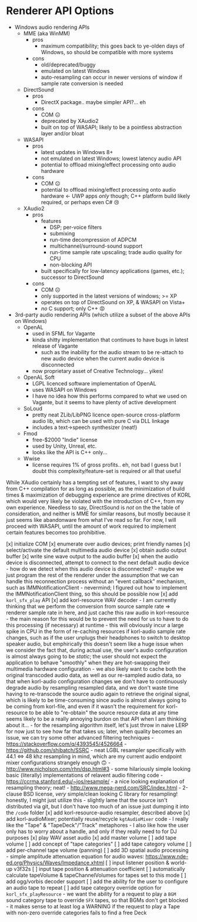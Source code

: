 # Renderer API Options

- Windows audio rendering APIs
    - MME (aka WinMM)
        - pros
            - maximum compatibility; this goes back to ye-olden days of Windows, so should be compatible with more systems
        - cons
            - old/deprecated/buggy
            - emulated on latest Windows
            - auto-resampling can occur in newer versions of window if sample rate conversion is needed
    - DirectSound
        - pros
            - DirectX package.. maybe simpler API?... eh
        - cons
            - COM ☹
            - deprecated by XAudio2
            - built on top of WASAPI; likely to be a pointless abstraction layer and/or bloat
    - WASAPI
        - pros
            - latest updates in Windows 8+
            - not emulated on latest Windows; lowest latency audio API
            - potential to offload mixing/effect processing onto audio hardware
        - cons
            - COM ☹
            - potential to offload mixing/effect processing onto audio hardware <- UWP apps _only_ though; C++ platform build likely required, or perhaps even C# 😢
    - XAudio2
        - pros
            - features
                - DSP; per-voice filters
                - submixing
                - run-time decompression of ADPCM
                - multichannel/surround-sound support
                - run-time sample rate upscaling; trade audio quality for CPU
                - non-blocking API
            - built specifically for low-latency applications (games, etc.); successor to DirectSound
        - cons
            - COM ☹
            - only supported in the latest versions of windows; >= XP
            - operates on top of DirectSound on XP, & WASAPI on Vista+
            - _no_ C support; only C++ 😡
- 3rd-party audio rendering APIs (which utilize a subset of the above APIs on Windows)
    - OpenAL
        - used in SFML for Vagante
        - kinda shitty implementation that continues to have bugs in latest release of Vagante
            - such as the inability for the audio stream to be re-attach to new audio device when the current audio device is disconnected
        - now proprietary asset of Creative Technology... yikes!
    - OpenAL Soft
        - LGPL licenced software implementation of OpenAL
        - uses WASAPI on Windows
        - I have no idea how this performs compared to what we used on Vagante, but it seems to have plenty of active development
    - SoLoud
        - pretty neat ZLib/LibPNG licence open-source cross-platform audio lib, which can be used with pure C via DLL linkage
        - includes a text->speech synthesizer (neat!)
    - Fmod
        - free-$2000 "Indie" license
        - used by Unity, Unreal, etc.
        - looks like the API is C++ only...
    - Wwise
        - license requires 1% of gross profits.. eh, not bad I guess but I doubt this complexity/feature-set is required or all that useful

While XAudio certainly has a tempting set of features, I want to shy away from C++ compilation for as long as possible, as the minimization of build times & maximization of debugging experience are prime directives of KORL which would very likely be violated with the introduction of C++, from my own experience.  Needless to say, DirectSound is _not_ on the the table of consideration, and neither is MME for similar reasons, but mostly because it just seems like abandonware from what I've read so far.  For now, I will proceed with WASAPI, until the amount of work required to implement certain features becomes too prohibitive.

[x] initialize COM
[x] enumerate over audio devices; print friendly names
[x] select/activate the default multimedia audio device
[x] obtain audio output buffer
[x] write sine wave output to the audio buffer
[x] when the audio device is disconnected, attempt to connect to the next default audio device
    - how do we detect when this audio device is disconnected?
    - maybe we just program the rest of the renderer under the assumption that we can handle this reconnection process without an "event callback" mechanism, such as IMMNotificationClient
    - nevermind; I figured out how to implement the IMMNotificationClient thing, so this should be possible now
[x] add `korl_sfx_play` API
    [x] add korl-resource WAV decoder
        - I am currently thinking that we perform the conversion from source sample rate => renderer sample rate in here, and just cache this raw audio in korl-resource
            - the main reason for this would be to prevent the need for us to have to do this processing (if necessary) at runtime
            - this will obviously incur a large spike in CPU in the form of re-caching resources if korl-audio sample rate changes, such as if the user unplugs their headphones to switch to desktop speaker audio, but emphirically this doesn't seem like a huge issue when we consider the fact that, during actual use, the user's audio configuration is almost always going to be _static_; the user should not expect the application to behave "smoothly" when they are hot-swapping their multimedia hardware configuration
            - we also likely want to cache both the original transcoded audio data, as well as our re-sampled audio data, so that when korl-audio configuration changes we don't have to continuously degrade audio by resampling resampled data, and we don't waste time having to re-transcode the source audio again to retrieve the original signal, which is likely to be time-consuming since audio is almost always going to be coming from korl-file, and even if it wasn't the requirement for korl-resource to be able to "re-obtain" the source resource data at any time seems likely to be a really annoying burdon on that API when I am thinking about it...
        - for the resampling algorithm itself, let's just throw in naive LERP for now just to see how far that takes us; later, when quality becomes an issue, we can try some other advanced filtering techniques
            - https://stackoverflow.com/q/4393545/4526664
                - https://github.com/shibatch/SSRC
                    - neat LGBL resampler specifically with 44.1 <=> 48 khz resampling in mind, which are my current audio endpoint mixer configurations strangely enough 🙃
                - http://www.nicholson.com/rhn/dsp.html#3
                    - some hilariously simple looking basic (literally) implementations of relavent audio filtering code
                - https://ccrma.stanford.edu/~jos/resample/
                    - a nice looking explanation of resampling theory; neat!
                - http://www.mega-nerd.com/SRC/index.html
                    - 2-clause BSD license, _very_ simple/clean looking C library for resampling!  honestly, I might just utilize this
                    - slightly lame that the source isn't distributed via git, but I don't have too much of an issue just dumping it into the `/code` folder
    [x] add korl-resource-audio resampler, described above
    [x] add korl-audioMixer; potentially reuse/recycle `kgtAudioMixer` code
        - I really like the "Tape" & "TapeDeck"/"Track" metaphores
        - I also like how the user only has to worry about a handle, and only if they really need to for DJ purposes
    [x] play WAV asset audio
[x] add master volume
[ ] add tape volume
[ ] add concept of "tape categories"
    [ ] add tape category volume
[ ] add per-channel tape volume (panning)
[ ] add 3D spatial audio processing
    - simple amplitude attenuation equation for audio waves: https://www.nde-ed.org/Physics/Waves/Impedance.xhtml
    [ ] input listener position & world-up v3f32s
    [ ] input tape position & attenuation coefficient
    [ ] automatically calculate tapeVolume & tapeChannelVolumes for tapes set to this mode
[ ] add ogg/vorbis decoder support
[ ] add the ability for the user to configure an audio tape to repeat
[ ] add tape category override option for `korl_sfx_playResource`
    - we want the ability for a request to play a `BGM` sound category tape to override `SFX` tapes, so that BGMs don't get blocked
    - it makes sense to at least log a WARNING if the request to play a Tape with non-zero override categories fails to find a free Deck
